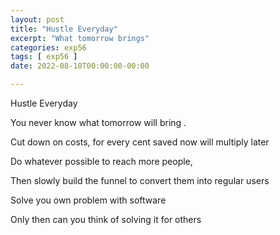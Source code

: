 ```yaml
---
layout: post
title: "Hustle Everyday"
excerpt: "What tomorrow brings"
categories: exp56
tags: [ exp56 ]
date: 2022-08-10T00:00:00-00:00

---
```

Hustle Everyday

You never know what tomorrow will bring .

Cut down on costs, for every cent saved now will multiply later

Do whatever possible to reach more people,

Then slowly build the funnel to convert them into regular users

Solve you own problem with software

Only then can you think of solving it for others
